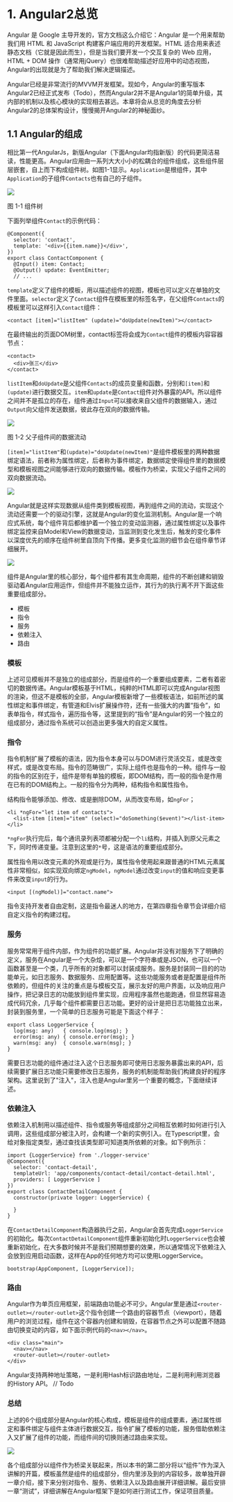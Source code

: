 # 1. Angular2总览
Angular 是 Google 主导开发的，官方文档这么介绍它：Angular 是一个用来帮助我们用 HTML 和 JavaScript 构建客户端应用的开发框架。HTML 适合用来表述静态文档（它就是因此而生），但是当我们要开发一个交互复杂的 Web 应用，HTML + DOM 操作（通常用jQuery）也很难帮助描述好应用中的动态视图，Angular的出现就是为了帮助我们解决逻辑描述。

Angular已经是非常流行的MVVM开发框架。现如今，Angular的重写版本Angular2已经正式发布（Todo），然而Angular2并不是Angular1的简单升级，其内部的机制以及核心模块的实现相去甚远。本章将会从总览的角度去分析Angular2的总体架构设计，慢慢揭开Angular2的神秘面纱。

## 1.1 Angular的组成

相比第一代AngularJs，新版Angular（下面Angular均指新版）的代码更简洁易读，性能更高。Angular应用由一系列大大小小的松耦合的组件组成，这些组件层层嵌套，自上而下构成组件树。如图1-1显示。`Application`是根组件，其中`Application`的子组件`Contacts`也有自己的子组件。

![](https://raw.githubusercontent.com/gf-rd/gf-angular2-book/master/_images/chapter2-1/cmp-tree.png)

图 1-1 组件树

下面列举组件`Contact`的示例代码：

```
@Component({
  selector: 'contact',
  template: '<div>{{item.name}}</div>',
})
export class ContactComponent {
  @Input() item: Contact;
  @Output() update: EventEmitter;
  // ...

```

`template`定义了组件的模板，用以描述组件的视图，模板也可以定义在单独的文件里面。`selector`定义了`Contact`组件在模板里的标签名字，在父组件`Contacts`的模板里可以这样引入`Contact`组件：

```
<contact [item]="listItem" (update)="doUpdate(newItem)"></contact>
```
在最终输出的页面DOM树里，contact标签将会成为`Contact`组件的模板内容容器节点：

```
<contact>
  <div>张三</div>
</contact>
```

`listItem`和`doUpdate`是父组件`Contacts`的成员变量和函数，分别和`[item]`和`(update)`进行数据交互。`item`和`update`是`Contact`组件对外暴露的API。所以组件之间并不是孤立的存在，组件通过`Input`可以接收来自父组件的数据输入，通过`Output`向父组件发送数据，彼此存在双向的数据传输。


![](https://raw.githubusercontent.com/gf-rd/gf-angular2-book/master/_images/chapter2-1/cmp-data-flow.png)

图 1-2 父子组件间的数据流动

`[item]="listItem"`和`(update)="doUpdate(newItem)"`是组件模板里的两种数据绑定语法，前者称为属性绑定，后者称为事件绑定，数据绑定使得组件里的数据模型和模板视图之间能够进行双向的数据传输。模板作为桥梁，实现父子组件之间的双向数据流动。

![](https://raw.githubusercontent.com/gf-rd/gf-angular2-book/master/_images/chapter2-1/cmp-data-flow-all.png)

Angular就是这样实现数据从组件类到模板视图，再到组件之间的流动，实现这个流动还需要一个的驱动引擎，这就是Angular的变化监测机制。Angular是一个响应式系统，每个组件背后都维护着一个独立的变动监测器，通过属性绑定以及事件绑定监控来自Model和View的数据变动，当监测到变化发生后，触发的变化事件以深度优先的顺序在组件树里自顶向下传播。更多变化监测的细节会在组件章节详细展开。

![](https://raw.githubusercontent.com/gf-rd/gf-angular2-book/master/_images/chapter2-1/reactive-cd.png)

组件是Angular里的核心部分，每个组件都有其生命周期，组件的不断创建和销毁驱动着Angular应用运作，但组件并不能独立运作，其行为的执行离不开下面这些重要组成部分。

- 模板
- 指令
- 服务
- 依赖注入
- 路由

### 模板
上述可见模板并不是独立的组成部分，而是组件的一个重要组成要素，二者有着密切的数据传递。Angular模板基于HTML，纯粹的HTML即可以完成Angular视图的渲染，但这不是模板的全部，Angular模板新增了一些模板语法，如前所述的属性绑定和事件绑定，有管道和Elvis扩展操作符，还有一些强大的内置“指令”，如表单指令，样式指令，遍历指令等，这里提到的“指令”是Angular的另一个独立的组成部分，通过指令系统可以创造出更多强大的自定义属性。

### 指令
指令机制扩展了模板的语法，因为指令本身可以与DOM进行灵活交互，或是改变样式，或是改变布局。指令的范畴很广，实际上组件也是指令的一种。组件与一般的指令的区别在于，组件是带有单独的模板，即DOM结构，而一般的指令是作用在已有的DOM结构上。一般的指令分为两种，结构指令和属性指令。

结构指令能够添加、修改、或是删除DOM，从而改变布局，如`ngFor`；

```
<li *ngFor="let item of contacts">
  <list-item [item]="item" (select)="doSomething($event)"></list-item>
</li>
```

`*ngFor`执行完后，每个通讯录列表项都被分配一个`li`结构，并插入到原父元素之下，同时传递变量。注意到这里的`*`号，这是语法的重要组成部分。

属性指令用以改变元素的外观或是行为，属性指令使用起来跟普通的HTML元素属性非常相似，如实现双向绑定`ngModel`，`ngModel`通过改变`input`的值和响应变更事件来改变`input`的行为。

```
<input [(ngModel)]="contact.name">
```

指令支持开发者自由定制，这是指令最迷人的地方，在第四章指令章节会详细介绍自定义指令的构建过程。

### 服务

服务常常用于组件内部，作为组件的功能扩展。Angular并没有对服务下了明确的定义，服务在Angular是一个大杂烩，可以是一个字符串或是JSON，也可以一个函数甚至是一个类，几乎所有的对象都可以封装成服务。服务是封装同一目的的功能单元，如日志服务、数据服务、应用配置等。这些功能服务或者是配置是组件所依赖的，但组件的关注的重点是与模板交互，展示友好的用户界面，以及响应用户操作，把记录日志的功能放到组件里实现，应用程序虽然也能跑通，但显然容易造成代码冗余，几乎每个组件都需要日志功能。更好的设计是把日志功能独立出来，封装到服务里，一个简单的日志服务可能是下面这个样子：

```
export class LoggerService {
  log(msg: any)   { console.log(msg); }
  error(msg: any) { console.error(msg); }
  warn(msg: any)  { console.warn(msg); }
}
```

需要日志功能的组件通过注入这个日志服务即可使用日志服务暴露出来的API，后续需要扩展日志功能只需要修改日志服务，服务的机制能帮助我们构建良好的程序架构。这里说到了"注入"，注入也是Angular里另一个重要的概念，下面继续详述。

### 依赖注入
依赖注入机制用以描述组件、指令或服务等组成部分之间相互依赖时如何进行引入调用，这些组成部分被注入时，会构建一个新的实例引入。在Typescript里，会给对象指定类型，通过查找该类型即可知道类所依赖的对象。如下例所示：
```
import {LoggerService} from './logger-service'
@Component({
  selector: 'contact-detail',
  templateUrl: 'app/components/contact-detail/contact-detail.html',
  providers: [ LoggerService ] 
})
export class ContactDetailComponent {
  constructor(private logger: LoggerService) {

  }
}
```
在`ContactDetailComponent`构造器执行之前，Angular会首先完成`LoggerService`的初始化。每次`ContactDetailComponent`组件重新初始化时`LoggerService`也会被重新初始化，在大多数时候并不是我们预期想要的效果，所以通常情况下依赖注入会放到应用启动函数，这样在App的任何地方均可以使用LoggerService。
```
bootstrap(AppComponent, [LoggerService]);
```

### 路由
Angular作为单页应用框架，前端路由功能必不可少。Angular里是通过`<router-outlet></router-outlet>`这个指令创建一个路由的容器节点（viewport），随着用户的浏览过程，组件在这个容器内创建和销毁，在容器节点之外可以配置不随路由切换变动的内容，如下面示例代码的`<nav></nav>`。
```
<div class="main">
  <nav></nav>
  <router-outlet></router-outlet>
</div>
```

Angular支持两种地址策略，一是利用Hash标识路由地址，二是利用利用浏览器的History API。
// Todo

### 总结
上述的6个组成部分是Angular的核心构成，模板是组件的组成要素，通过属性绑定和事件绑定与组件主体进行数据交互，指令扩展了模板的功能，服务借助依赖注入又扩展了组件的功能，而组件间的切换则通过路由来实现。

![](https://angular.io/resources/images/devguide/architecture/overview2.png)

各个组成部分以组件作为桥梁关联起来，所以本书的第二部分将以“组件”作为深入讲解的开篇，模板虽然是组件的组成部分，但内里涉及到的内容较多，故单独开辟一章介绍，接下来分别对指令、服务、依赖注入以及路由展开详细讲解。最后安排一章“测试”，详细讲解在Angular框架下是如何进行测试工作，保证项目质量。



